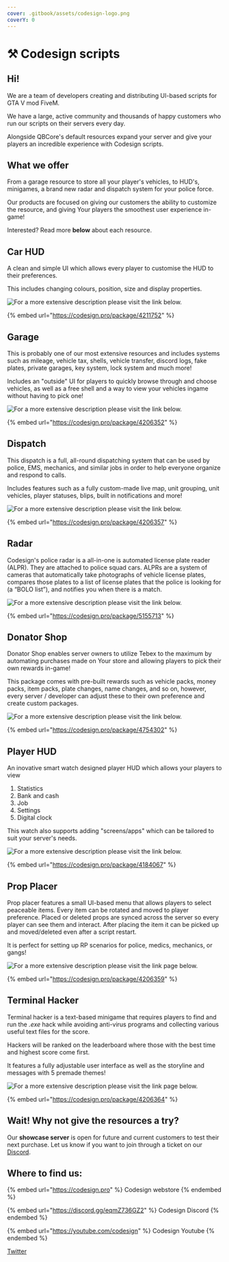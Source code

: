 ```yaml
---
cover: .gitbook/assets/codesign-logo.png
coverY: 0
---
```


# ⚒ Codesign scripts

## Hi!

We are a team of developers creating and distributing UI-based scripts for GTA V mod FiveM.

We have a large, active community and thousands of happy customers who run our scripts on their servers every day.

Alongside QBCore's default resources expand your server and give your players an incredible experience with Codesign scripts.

## What we offer

From a garage resource to store all your player's vehicles, to HUD's, minigames, a brand new radar and dispatch system for your police force.

Our products are focused on giving our customers the ability to customize the resource, and giving Your players the smoothest user experience in-game!

Interested? Read more **below** about each resource.

## Car HUD

A clean and simple UI which allows every player to customise the HUD to their preferences.

This includes changing colours, position, size and display properties.&#x20;

![For a more extensive description please visit the link below.](.gitbook/assets/carhud.png)

{% embed url="https://codesign.pro/package/4211752" %}

## Garage

This is probably one of our most extensive resources and includes systems such as mileage, vehicle tax, shells, vehicle transfer, discord logs, fake plates, private garages, key system, lock system and much more!

Includes an "outside" UI for players to quickly browse through and choose vehicles, as well as a free shell and a way to view your vehicles ingame without having to pick one!

![For a more extensive description please visit the link below.](<.gitbook/assets/garage (1).png>)

{% embed url="https://codesign.pro/package/4206352" %}

## Dispatch

This dispatch is a full, all-round dispatching system that can be used by police, EMS, mechanics, and similar jobs in order to help everyone organize and respond to calls.

Includes features such as a fully custom-made live map, unit grouping, unit vehicles, player statuses, blips, built in notifications and more!

![For a more extensive description please visit the link below.](.gitbook/assets/dispatch.png)

{% embed url="https://codesign.pro/package/4206357" %}

## Radar

Codesign's police radar is a all-in-one is automated license plate reader (ALPR). They are attached to police squad cars. ALPRs are a system of cameras that automatically take photographs of vehicle license plates, compares those plates to a list of license plates that the police is looking for (a “BOLO list”), and notifies you when there is a match.

![For a more extensive description please visit the link below.](.gitbook/assets/radar.png)

{% embed url="https://codesign.pro/package/5155713" %}

## Donator Shop

Donator Shop enables server owners to utilize Tebex to the maximum by automating purchases made on Your store and allowing players to pick their own rewards in-game!

This package comes with pre-built rewards such as vehicle packs, money packs, item packs, plate changes, name changes, and so on, however, every server / developer can adjust these to their own preference and create custom packages.

![For a more extensive description please visit the link below.](.gitbook/assets/donatorshop.png)

{% embed url="https://codesign.pro/package/4754302" %}

## Player HUD

An inovative smart watch designed player HUD which allows your players to view

1. Statistics
2. Bank and cash
3. Job
4. Settings
5. Digital clock

This watch also supports adding "screens/apps" which can be tailored to suit your server's needs.

![For a more extensive description please visit the link below.](.gitbook/assets/playerhud.png)

{% embed url="https://codesign.pro/package/4184067" %}

## Prop Placer

Prop placer features a small UI-based menu that allows players to select peaceable items. Every item can be rotated and moved to player preference. Placed or deleted props are synced across the server so every player can see them and interact. After placing the item it can be picked up and moved/deleted even after a script restart.

It is perfect for setting up RP scenarios for police, medics, mechanics, or gangs!

![For a more extensive description please visit the link page below.](.gitbook/assets/propplacer.png)

{% embed url="https://codesign.pro/package/4206359" %}

## Terminal Hacker

Terminal hacker is a text-based minigame that requires players to find and run the _.exe_ hack while avoiding anti-virus programs and collecting various useful text files for the score.

Hackers will be ranked on the leaderboard where those with the best time and highest score come first.

It features a fully adjustable user interface as well as the storyline and messages with 5 premade themes!

![For a more extensive description please visit the link page below.](<.gitbook/assets/52WbHs1\[1] (2).png>)

{% embed url="https://codesign.pro/package/4206364" %}

## Wait! Why not give the resources a try?

Our **showcase server** is open for future and current customers to test their next purchase. Let us know if you want to join through a ticket on our [Discord](https://discord.gg/eqmZ736GZ2).

## Where to find us:

{% embed url="https://codesign.pro" %}
Codesign webstore
{% endembed %}

{% embed url="https://discord.gg/eqmZ736GZ2" %}
Codesign Discord
{% endembed %}

{% embed url="https://youtube.com/codesign" %}
Codesign Youtube
{% endembed %}

[Twitter](https://twitter.com/codesignscripts)
